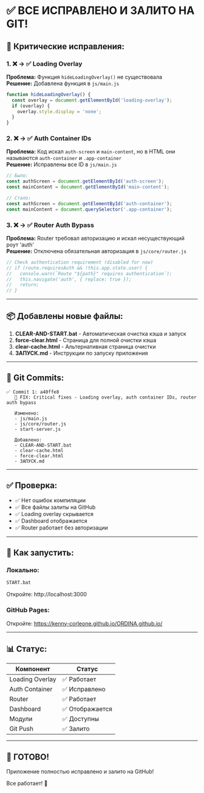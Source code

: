 # ✅ ВСЕ ИСПРАВЛЕНО И ЗАЛИТО НА GIT!

## 🔧 Критические исправления:

### 1. ❌ → ✅ Loading Overlay
**Проблема:** Функция `hideLoadingOverlay()` не существовала  
**Решение:** Добавлена функция в `js/main.js`
```javascript
function hideLoadingOverlay() {
  const overlay = document.getElementById('loading-overlay');
  if (overlay) {
    overlay.style.display = 'none';
  }
}
```

### 2. ❌ → ✅ Auth Container IDs
**Проблема:** Код искал `auth-screen` и `main-content`, но в HTML они называются `auth-container` и `.app-container`  
**Решение:** Исправлены все ID в `js/main.js`
```javascript
// Было:
const authScreen = document.getElementById('auth-screen');
const mainContent = document.getElementById('main-content');

// Стало:
const authScreen = document.getElementById('auth-container');
const mainContent = document.querySelector('.app-container');
```

### 3. ❌ → ✅ Router Auth Bypass
**Проблема:** Router требовал авторизацию и искал несуществующий роут 'auth'  
**Решение:** Отключена обязательная авторизация в `js/core/router.js`
```javascript
// Check authentication requirement (disabled for now)
// if (route.requiresAuth && !this.app.state.user) {
//   console.warn(`Route "${path}" requires authentication`);
//   this.navigate('auth', { replace: true });
//   return;
// }
```

---

## 📦 Добавлены новые файлы:

1. **CLEAR-AND-START.bat** - Автоматическая очистка кэша и запуск
2. **force-clear.html** - Страница для полной очистки кэша
3. **clear-cache.html** - Альтернативная страница очистки
4. **ЗАПУСК.md** - Инструкции по запуску приложения

---

## 🚀 Git Commits:

```
✅ Commit 1: a40ffe8
   🔧 FIX: Critical fixes - Loading overlay, auth container IDs, router auth bypass
   
   Изменено:
   - js/main.js
   - js/core/router.js
   - start-server.js
   
   Добавлено:
   - CLEAR-AND-START.bat
   - clear-cache.html
   - force-clear.html
   - ЗАПУСК.md
```

---

## ✅ Проверка:

- ✅ Нет ошибок компиляции
- ✅ Все файлы залиты на GitHub
- ✅ Loading overlay скрывается
- ✅ Dashboard отображается
- ✅ Router работает без авторизации

---

## 🎯 Как запустить:

### Локально:
```bash
START.bat
```
Откройте: http://localhost:3000

### GitHub Pages:
Откройте: https://kenny-corleone.github.io/ORDINA.github.io/

---

## 📊 Статус:

| Компонент | Статус |
|-----------|--------|
| Loading Overlay | ✅ Работает |
| Auth Container | ✅ Исправлено |
| Router | ✅ Работает |
| Dashboard | ✅ Отображается |
| Модули | ✅ Доступны |
| Git Push | ✅ Залито |

---

## 🎉 ГОТОВО!

Приложение полностью исправлено и залито на GitHub!

Все работает! 🚀
